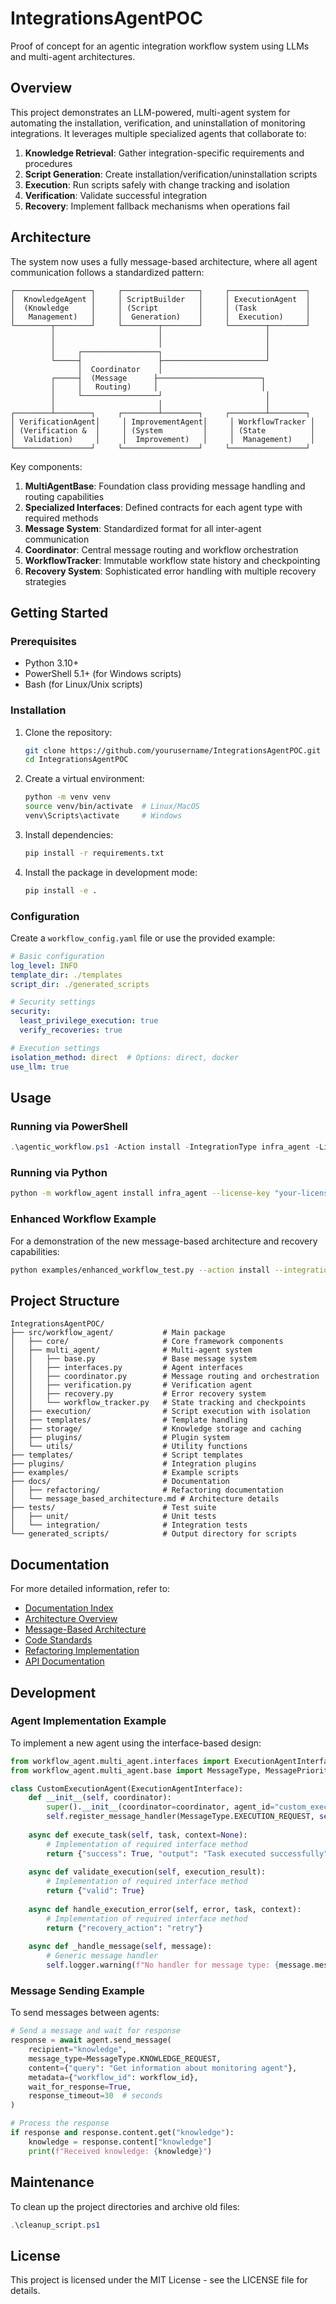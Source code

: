 # IntegrationsAgentPOC

Proof of concept for an agentic integration workflow system using LLMs and multi-agent architectures.

## Overview

This project demonstrates an LLM-powered, multi-agent system for automating the installation, verification, and uninstallation of monitoring integrations. It leverages multiple specialized agents that collaborate to:

1. **Knowledge Retrieval**: Gather integration-specific requirements and procedures
2. **Script Generation**: Create installation/verification/uninstallation scripts
3. **Execution**: Run scripts safely with change tracking and isolation
4. **Verification**: Validate successful integration
5. **Recovery**: Implement fallback mechanisms when operations fail

## Architecture

The system now uses a fully message-based architecture, where all agent communication follows a standardized pattern:

```
┌─────────────────┐     ┌─────────────────┐     ┌─────────────────┐
│  KnowledgeAgent │     │ ScriptBuilder   │     │ ExecutionAgent  │
│  (Knowledge     │     │ (Script         │     │ (Task           │
│   Management)   │     │  Generation)    │     │  Execution)     │
└────────┬────────┘     └────────┬────────┘     └────────┬────────┘
         │                       │                       │
         │                       │                       │
         │     ┌─────────────────┐                       │
         └─────┤                 ├───────────────────────┘
               │  Coordinator    │
         ┌─────┤  (Message      ├───────────────────────┐
         │     │   Routing)     │                       │
         │     └─────────────────┘                       │
         │                       │                       │
┌────────┴────────┐     ┌────────┴────────┐     ┌────────┴────────┐
│ VerificationAgent│     │ ImprovementAgent│     │ WorkflowTracker │
│ (Verification &  │     │ (System         │     │ (State          │
│  Validation)     │     │  Improvement)   │     │  Management)    │
└─────────────────┘     └─────────────────┘     └─────────────────┘
```

Key components:

1. **MultiAgentBase**: Foundation class providing message handling and routing capabilities
2. **Specialized Interfaces**: Defined contracts for each agent type with required methods
3. **Message System**: Standardized format for all inter-agent communication
4. **Coordinator**: Central message routing and workflow orchestration
5. **WorkflowTracker**: Immutable workflow state history and checkpointing
6. **Recovery System**: Sophisticated error handling with multiple recovery strategies

## Getting Started

### Prerequisites

- Python 3.10+
- PowerShell 5.1+ (for Windows scripts)
- Bash (for Linux/Unix scripts)

### Installation

1. Clone the repository:
   ```bash
   git clone https://github.com/yourusername/IntegrationsAgentPOC.git
   cd IntegrationsAgentPOC
   ```

2. Create a virtual environment:
   ```bash
   python -m venv venv
   source venv/bin/activate  # Linux/MacOS
   venv\Scripts\activate     # Windows
   ```

3. Install dependencies:
   ```bash
   pip install -r requirements.txt
   ```

4. Install the package in development mode:
   ```bash
   pip install -e .
   ```

### Configuration

Create a `workflow_config.yaml` file or use the provided example:

```yaml
# Basic configuration
log_level: INFO
template_dir: ./templates
script_dir: ./generated_scripts

# Security settings
security:
  least_privilege_execution: true
  verify_recoveries: true

# Execution settings
isolation_method: direct  # Options: direct, docker
use_llm: true
```

## Usage

### Running via PowerShell

```powershell
.\agentic_workflow.ps1 -Action install -IntegrationType infra_agent -LicenseKey "your-license-key"
```

### Running via Python

```bash
python -m workflow_agent install infra_agent --license-key "your-license-key" --host "localhost"
```

### Enhanced Workflow Example

For a demonstration of the new message-based architecture and recovery capabilities:

```bash
python examples/enhanced_workflow_test.py --action install --integration infra_agent --license "your-license-key"
```

## Project Structure

```
IntegrationsAgentPOC/
├── src/workflow_agent/           # Main package
│   ├── core/                     # Core framework components
│   ├── multi_agent/              # Multi-agent system
│   │   ├── base.py               # Base message system
│   │   ├── interfaces.py         # Agent interfaces
│   │   ├── coordinator.py        # Message routing and orchestration
│   │   ├── verification.py       # Verification agent
│   │   ├── recovery.py           # Error recovery system
│   │   └── workflow_tracker.py   # State tracking and checkpoints
│   ├── execution/                # Script execution with isolation
│   ├── templates/                # Template handling
│   ├── storage/                  # Knowledge storage and caching
│   ├── plugins/                  # Plugin system
│   └── utils/                    # Utility functions
├── templates/                    # Script templates
├── plugins/                      # Integration plugins
├── examples/                     # Example scripts
├── docs/                         # Documentation
│   ├── refactoring/              # Refactoring documentation
│   └── message_based_architecture.md # Architecture details
├── tests/                        # Test suite
│   ├── unit/                     # Unit tests
│   └── integration/              # Integration tests
└── generated_scripts/            # Output directory for scripts
```

## Documentation

For more detailed information, refer to:
- [Documentation Index](docs/INDEX.md)
- [Architecture Overview](docs/architecture-readme.md)
- [Message-Based Architecture](docs/message_based_architecture.md)
- [Code Standards](docs/code_standards.md)
- [Refactoring Implementation](README-refactoring.md)
- [API Documentation](docs/INDEX.md)

## Development

### Agent Implementation Example

To implement a new agent using the interface-based design:

```python
from workflow_agent.multi_agent.interfaces import ExecutionAgentInterface
from workflow_agent.multi_agent.base import MessageType, MessagePriority

class CustomExecutionAgent(ExecutionAgentInterface):
    def __init__(self, coordinator):
        super().__init__(coordinator=coordinator, agent_id="custom_execution")
        self.register_message_handler(MessageType.EXECUTION_REQUEST, self._handle_execution_request)
    
    async def execute_task(self, task, context=None):
        # Implementation of required interface method
        return {"success": True, "output": "Task executed successfully"}
        
    async def validate_execution(self, execution_result):
        # Implementation of required interface method
        return {"valid": True}
        
    async def handle_execution_error(self, error, task, context):
        # Implementation of required interface method
        return {"recovery_action": "retry"}
    
    async def _handle_message(self, message):
        # Generic message handler
        self.logger.warning(f"No handler for message type: {message.message_type}")
```

### Message Sending Example

To send messages between agents:

```python
# Send a message and wait for response
response = await agent.send_message(
    recipient="knowledge",
    message_type=MessageType.KNOWLEDGE_REQUEST,
    content={"query": "Get information about monitoring agent"},
    metadata={"workflow_id": workflow_id},
    wait_for_response=True,
    response_timeout=30  # seconds
)

# Process the response
if response and response.content.get("knowledge"):
    knowledge = response.content["knowledge"]
    print(f"Received knowledge: {knowledge}")
```

## Maintenance

To clean up the project directories and archive old files:

```powershell
.\cleanup_script.ps1
```

## License

This project is licensed under the MIT License - see the LICENSE file for details.
